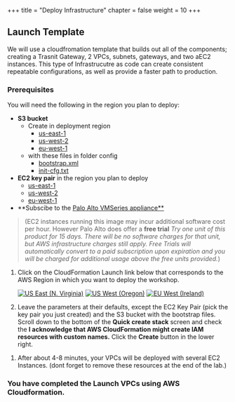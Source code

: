 +++
title = "Deploy Infrastructure"
chapter = false
weight = 10
+++

## Launch Template

We will use a cloudfromation template that builds out all of the components; creating a Trasnit Gateway, 2 VPCs, subnets, gateways, and two aEC2 instances. This type of Infrastrucutre as code can create consistent repeatable configurations, as well as provide a faster path to production.

### Prerequisites ###
You will need the following in the region you plan to deploy:
- **S3 bucket** 
  - Create in deployment region
    - [us-east-1](https://s3.console.aws.amazon.com/s3/bucket/create?region=us-east-1)
    - [us-west-2](https://s3.console.aws.amazon.com/s3/bucket/create?region=us-west-2)
    - [eu-west-1](https://s3.console.aws.amazon.com/s3/bucket/create?region=eu-west-1)
  - with these files in folder config
    - [bootstrap.xml](https://seib-paloalto-bootstrap.s3-eu-west-1.amazonaws.com/config/bootstrap.xml)
    - [init-cfg.txt](https://seib-paloalto-bootstrap.s3-eu-west-1.amazonaws.com/config/init-cfg.txt)
- **EC2 key pair** in the region you plan to deploy
  - [us-east-1](https://us-east-1.console.aws.amazon.com/ec2/v2/home?region=eu-west-1#CreateKeyPair:)
  - [us-west-2](https://us-west-2.console.aws.amazon.com/ec2/v2/home?region=eu-west-1#CreateKeyPair:)
  - [eu-west-1](https://eu-west-1.console.aws.amazon.com/ec2/v2/home?region=eu-west-1#CreateKeyPair:)
- **Subscibe to the [Palo Alto VMSeries appliance**](https://aws.amazon.com/marketplace/pp/B083LH64T3?ref_=srh_res_product_title)
>(EC2 instances running this image may incur additional software cost per hour. However Palo Alto does offer a **free trial** *Try one unit of this product for 15 days. There will be no software charges for that unit, but AWS infrastructure charges still apply. Free Trials will automatically convert to a paid subscription upon expiration and you will be charged for additional usage above the free units provided.*)

1. Click on the CloudFormation Launch link below that corresponds to the AWS Region in which you want to deploy the workshop.

   [![US East (N. Virginia)](https://samdengler.github.io/cloudformation-launch-stack-button-svg/images/us-east-1.svg)](https://console.aws.amazon.com/cloudformation/home?region=us-east-1#/stacks/create/review?stackName=gwlblab&templateURL=https://{{<codebucket>}}.s3.amazonaws.com/cfn/networkingdemos-gwlbworkshop.yml&param_VMSeriesAMI=ami-0847cff6598da0a2f)
   [![US West (Oregon)](https://samdengler.github.io/cloudformation-launch-stack-button-svg/images/eu-west-1.svg)](https://console.aws.amazon.com/cloudformation/home?region=us-west-2#/stacks/create/review?stackName=gwlblab&templateURL=https://{{<codebucket>}}.s3.amazonaws.com/cfn/networkingdemos-gwlbworkshop.yml&param_VMSeriesAMI=ami-0f8c3e2c1b7b4bcc9)
   [![EU West (Ireland)](https://samdengler.github.io/cloudformation-launch-stack-button-svg/images/eu-west-1.svg)](https://console.aws.amazon.com/cloudformation/home?region=us-east-1#/stacks/create/review?stackName=gwlblab&templateURL=https://{{<codebucket>}}.s3.amazonaws.com/cfn/networkingdemos-gwlbworkshop.yml&param_VMSeriesAMI=ami-00ad2b17de74dd860)


1. Leave the parameters at their defaults, except the EC2 Key Pair (pick the key pair you just created) and the S3 bucket with the bootstrap files. Scroll down to the bottom of the **Quick create stack** screen and check the **I acknowledge that AWS CloudFormation might create IAM resources with custom names.** Click the **Create** button in the lower right.

1) After about 4-8 minutes, your VPCs will be deployed with several EC2 Instances. (dont forget to remove these resources at the end of the lab.)

### You have completed the Launch VPCs using AWS Cloudformation.

